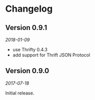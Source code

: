 Changelog
=========

## Version 0.9.1

_2018-01-09_

- use Thrifty 0.4.3
- add support for Thrift JSON Protocol

## Version 0.9.0

_2017-07-18_

Initial release.